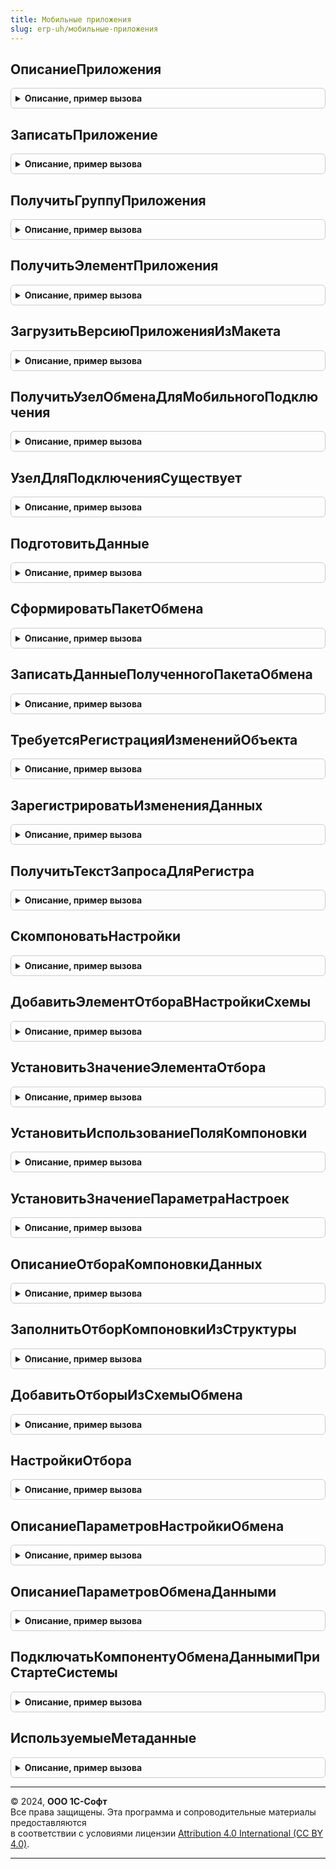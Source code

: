 ```yaml
---
title: Мобильные приложения
slug: erp-uh/мобильные-приложения
---
```



## ОписаниеПриложения
<details style="margin: 1em 0; padding: 0.5em; border: 1px solid #ccc; border-radius: 6px;">

<summary style="font-weight: bold; cursor: pointer;">Описание, пример вызова</summary>

```bsl

// Получает структуру, содержащую данные о версии мобильного приложения.
//
// Параметры:
//  ИмяПриложения - Строка - строка с именем мобильного приложения
//  НомерВерсии - Строка - строка, содержащая номер версии мобильного приложения.
//
// Возвращаемое значение:
//  Структура - структура, содержащая данные о версии мобильного приложения
//
Функция ОписаниеПриложения(ИмяПриложения, НомерВерсии) Экспорт
```

Пример вызова
```bsl
Результат = МобильныеПриложения.ОписаниеПриложения(ИмяПриложения, НомерВерсии) 
```
</details>

## ЗаписатьПриложение
<details style="margin: 1em 0; padding: 0.5em; border: 1px solid #ccc; border-radius: 6px;">

<summary style="font-weight: bold; cursor: pointer;">Описание, пример вызова</summary>

```bsl

// Записывает версию мобильного приложения в справочник на основании переданных данных.
//
// Параметры:
//  ИмяПриложения - Строка - строка с именем мобильного приложения.
//  НомерВерсии - Строка - строка, содержащая номер версии мобильного приложения.
//  Приложение - Строка - мобильное приложение в виде кодированной строки.
//  ИспользуемыеМетаданные - Строка - строка, содержащая информацию об используемых приложением метаданных в XML-виде.
//  СтруктураПриложения - Структура - структура, содержащая информацию о приложении.
//
Процедура ЗаписатьПриложение(ИмяПриложения, НомерВерсии, Приложение, ИспользуемыеМетаданные, СтруктураПриложения) Экспорт
```

Пример вызова
```bsl
МобильныеПриложения.ЗаписатьПриложение(ИмяПриложения, НомерВерсии, Приложение, ИспользуемыеМетаданные, СтруктураПриложения) 
```
</details>

## ПолучитьГруппуПриложения
<details style="margin: 1em 0; padding: 0.5em; border: 1px solid #ccc; border-radius: 6px;">

<summary style="font-weight: bold; cursor: pointer;">Описание, пример вызова</summary>

```bsl

// Получает группу справочника "Версии мобильных приложений", соответствующую указанному приложению.
//
// Параметры:
//  ИмяМобильногоПриложения - Строка - имя мобильного приложения, для которого необходимо получить группу.
//
// Возвращаемое значение:
//  СправочникСсылка.ВерсииМобильныхПриложений - группа справочника, соответствующая мобильному приложения. Если не найдено -
//                                         возвращается пустая ссылка.
//
Функция ПолучитьГруппуПриложения(ИмяМобильногоПриложения) Экспорт
```

Пример вызова
```bsl
Результат = МобильныеПриложения.ПолучитьГруппуПриложения(ИмяМобильногоПриложения) 
```
</details>

## ПолучитьЭлементПриложения
<details style="margin: 1em 0; padding: 0.5em; border: 1px solid #ccc; border-radius: 6px;">

<summary style="font-weight: bold; cursor: pointer;">Описание, пример вызова</summary>

```bsl

// Получает элемент справочника "Версии мобильных приложений", соответствующий указанной версии приложения.
//
// Параметры:
//  ИмяМобильногоПриложения - Строка - имя мобильного приложения, для которого необходимо получить элемент.
//  ВерсияМобильногоПриложения - СправочникСсылка.ВерсииМобильныхПриложений - версия мобильного приложения, для которого
//                                                                            необходимо получить элемент.
//
// Возвращаемое значение:
//  СправочникСсылка.ВерсииМобильныхПриложений - элемент справочника, соответствующий указанной версии мобильного
//                                               приложения.Если не найдено - возвращается пустая ссылка.
//
Функция ПолучитьЭлементПриложения(ИмяМобильногоПриложения, ВерсияМобильногоПриложения) Экспорт
```

Пример вызова
```bsl
Результат = МобильныеПриложения.ПолучитьЭлементПриложения(ИмяМобильногоПриложения, ВерсияМобильногоПриложения) 
```
</details>

## ЗагрузитьВерсиюПриложенияИзМакета
<details style="margin: 1em 0; padding: 0.5em; border: 1px solid #ccc; border-radius: 6px;">

<summary style="font-weight: bold; cursor: pointer;">Описание, пример вызова</summary>

```bsl

// Загружает данные о версии мобильного приложения из макета конфигурации.
//
// Параметры:
//  ИмяМакета - Строка - имя макета, из которого производится загрузка.
//
Процедура ЗагрузитьВерсиюПриложенияИзМакета(ИмяМакета) Экспорт
```

Пример вызова
```bsl
МобильныеПриложения.ЗагрузитьВерсиюПриложенияИзМакета(ИмяМакета) 
```
</details>

## ПолучитьУзелОбменаДляМобильногоПодключения
<details style="margin: 1em 0; padding: 0.5em; border: 1px solid #ccc; border-radius: 6px;">

<summary style="font-weight: bold; cursor: pointer;">Описание, пример вызова</summary>

```bsl

// Получает узел обмена, соответствующий мобильному подключению (т.е. паре пользователь + компьютер).
//
// Параметры:
//  ИмяПользователя - Строка - имя мобильного пользователя
//  КодМобильногоКомпьютера - Строка - код (серийный номер или сетевое имя) мобильного компьютера).
//
// Возвращаемое значение:
//  ПланОбменаСсылка - узелОбмена - ссылка на соответствующий узел обмена.
//
Функция ПолучитьУзелОбменаДляМобильногоПодключения(ИмяПользователя, КодМобильногоКомпьютера) Экспорт
```

Пример вызова
```bsl
Результат = МобильныеПриложения.ПолучитьУзелОбменаДляМобильногоПодключения(ИмяПользователя, КодМобильногоКомпьютера) 
```
</details>

## УзелДляПодключенияСуществует
<details style="margin: 1em 0; padding: 0.5em; border: 1px solid #ccc; border-radius: 6px;">

<summary style="font-weight: bold; cursor: pointer;">Описание, пример вызова</summary>

```bsl

// Проверяет, существует ли узел, соответствующий указанному подключению.
//
// Параметры:
//  Пользователь - СправочникСсылка.Пользователи - пользователь, для которого определяется наличие узла.
//  МобильныйКомпьютер - СправочникСсылка.МобильныеКомпьютеры - мобильный компьютер, для которого определяется наличие узла.
//  ПроверяемыйУзел - ПланОбменаСсылка - ссылка на узел плана обмена, для которого проверяется существование.
//
// Возвращаемое значение:
//  Булево - существование узла. Истина - узел существует, Ложь - не существует.
//
Функция УзелДляПодключенияСуществует(Пользователь, МобильныйКомпьютер, ПроверяемыйУзел) Экспорт
```

Пример вызова
```bsl
Результат = МобильныеПриложения.УзелДляПодключенияСуществует(Пользователь, МобильныйКомпьютер, ПроверяемыйУзел) 
```
</details>

## ПодготовитьДанные
<details style="margin: 1em 0; padding: 0.5em; border: 1px solid #ccc; border-radius: 6px;">

<summary style="font-weight: bold; cursor: pointer;">Описание, пример вызова</summary>

```bsl

// Выполняет подготовку необходимых данных для обмена.
//
// Параметры:
//  УзелОбмена - ПланОбменаСсылка - узел плана обмена, для которого требуется подготовка данных.
//  СтруктураПараметровОбменаДанными - Структура - структура, содержащая параметры обмена данными.
//
Процедура ПодготовитьДанные(УзелОбмена, СтруктураПараметровОбменаДанными) Экспорт
```

Пример вызова
```bsl
МобильныеПриложения.ПодготовитьДанные(УзелОбмена, СтруктураПараметровОбменаДанными) 
```
</details>

## СформироватьПакетОбмена
<details style="margin: 1em 0; padding: 0.5em; border: 1px solid #ccc; border-radius: 6px;">

<summary style="font-weight: bold; cursor: pointer;">Описание, пример вызова</summary>

```bsl

// Выполняет запись данных в пакет обмена
//
// Параметры:
//  УзелОбмена - ПланОбменаСсылка.МобильноеПриложениеТорговыйПредставитель - узел плана обмена, для которого необходимо зарегистрировать изменение данных.
//  СтруктураПараметровОбменаДанными - Структура - структура, содержащая параметры обмена данными.
//  НачальнаяИнициализацияИБ - Булево - признак выполнения начальной инициализации ИБ.
//
// Возвращаемое значение:
//  Строка - строка, содержащая данные пакета обмена.
//
Функция СформироватьПакетОбмена(УзелОбмена, СтруктураПараметровОбменаДанными, НачальнаяИнициализацияИБ) Экспорт
```

Пример вызова
```bsl
Результат = МобильныеПриложения.СформироватьПакетОбмена(УзелОбмена, СтруктураПараметровОбменаДанными, НачальнаяИнициализацияИБ) 
```
</details>

## ЗаписатьДанныеПолученногоПакетаОбмена
<details style="margin: 1em 0; padding: 0.5em; border: 1px solid #ccc; border-radius: 6px;">

<summary style="font-weight: bold; cursor: pointer;">Описание, пример вызова</summary>

```bsl

// Выполняет запись данных, содержащихся в полученном пакете обмена, в ИБ.
//
// Параметры:
//  УзелОбмена - ПланОбменаСсылка - узел плана обмена, для которого предназначен полученный пакет обмена.
//  ДанныеМобильногоПриложения - Строка - пакет обмена в виде xml-строки.
//  ПараметрыОбменаДанными - Строка - Строка с параметрами обмена данными.
//
Процедура ЗаписатьДанныеПолученногоПакетаОбмена(УзелОбмена, ДанныеМобильногоПриложения, ПараметрыОбменаДанными) Экспорт
```

Пример вызова
```bsl
МобильныеПриложения.ЗаписатьДанныеПолученногоПакетаОбмена(УзелОбмена, ДанныеМобильногоПриложения, ПараметрыОбменаДанными) 
```
</details>

## ТребуетсяРегистрацияИзмененийОбъекта
<details style="margin: 1em 0; padding: 0.5em; border: 1px solid #ccc; border-radius: 6px;">

<summary style="font-weight: bold; cursor: pointer;">Описание, пример вызова</summary>

```bsl

// Определяет необходимость регистрации изменений в указанном узле плана обмена, исходя из
// схемы обмена, определенной для данного узла обмена.
//
// Параметры:
//  СтруктураРеквизитовОбъекта - Структура - структура, содержащая реквизиты проверяемого объекта.
//  СтруктураОписанияОбъекта - Структура - структура, содержащая описание объекта метаданных.
//  МассивПолей - Массив - массив, содержащий имена полей объекта.
//  ТаблицаДанныхОбъекта - ТаблицаЗначений - таблица значений, содержащая данные полей объекта.
//  УзелОбмена - ПланОбменаСсылка.МобильноеПриложениеТорговыйПредставитель - узел плана обмена, в котором регистрируются изменения.
//
// Возвращаемое значение:
//  Булево - Признак необходимости регистрации изменений по объекту. Истина - регистрация требуется. Ложь - регистрация
//                                                                            не требуется.
//
Функция ТребуетсяРегистрацияИзмененийОбъекта(СтруктураРеквизитовОбъекта, СтруктураОписанияОбъекта, МассивПолей, ТаблицаДанныхОбъекта, УзелОбмена) Экспорт
```

Пример вызова
```bsl
Результат = МобильныеПриложения.ТребуетсяРегистрацияИзмененийОбъекта(СтруктураРеквизитовОбъекта, СтруктураОписанияОбъекта, МассивПолей, ТаблицаДанныхОбъекта, УзелОбмена) 
```
</details>

## ЗарегистрироватьИзмененияДанных
<details style="margin: 1em 0; padding: 0.5em; border: 1px solid #ccc; border-radius: 6px;">

<summary style="font-weight: bold; cursor: pointer;">Описание, пример вызова</summary>

```bsl

// Регистрирует изменения для указанного узла обмена в соответствии
// со схемой обмена, определенной для этого узла.
//
// Параметры:
// УзелОбмена - ПланОбменаСсылка.МобильноеПриложениеТорговыйПредставитель - узел плана обмена, для которого нужно зарегистрировать изменения.
//
Процедура ЗарегистрироватьИзмененияДанных(УзелОбмена) Экспорт
```

Пример вызова
```bsl
МобильныеПриложения.ЗарегистрироватьИзмененияДанных(УзелОбмена) 
```
</details>

## ПолучитьТекстЗапросаДляРегистра
<details style="margin: 1em 0; padding: 0.5em; border: 1px solid #ccc; border-radius: 6px;">

<summary style="font-weight: bold; cursor: pointer;">Описание, пример вызова</summary>

```bsl

// Формирует и возвращает текст запроса для выборки данных конкретного регистра сведений.
//
// Параметры:
//  ИмяОбъекта - Строка - имя регистра, по которому необходимо сформировать текст запроса.
//  ИмяТаблицы - Строка - имя таблицы данных, по которой необходимо сформировать текст запроса.
//  МассивПолей - Массив - массив, содержащий имена полей для выборки.
//  Изменения - Булево - признак выборки только изменений.
//  НомерСообщения - Число - номер сообщения обмена.
//
// Возвращаемое значение:
//  Строка - Текст запроса, если он определен для регистра. В противном случае возвращается пустая строка - при этом будет
//  использован "стандартный" текст запроса по таблице, без дополнительных условий.
//
Функция ПолучитьТекстЗапросаДляРегистра(ИмяОбъекта, ИмяТаблицы, МассивПолей, Изменения, НомерСообщения) Экспорт
```

Пример вызова
```bsl
Результат = МобильныеПриложения.ПолучитьТекстЗапросаДляРегистра(ИмяОбъекта, ИмяТаблицы, МассивПолей, Изменения, НомерСообщения) 
```
</details>

## СкомпоноватьНастройки
<details style="margin: 1em 0; padding: 0.5em; border: 1px solid #ccc; border-radius: 6px;">

<summary style="font-weight: bold; cursor: pointer;">Описание, пример вызова</summary>

```bsl

// Формирует и возвращает настройки компоновщика для переданной схемы компоновки.
//
// Параметры:
//  СхемаКомпоновки - СхемаКомпоновкиДанных - схема компоновки данных, для которой компонуются настройки.
//
// Возвращаемое значение:
//  НастройкиКомпоновкиДанных - настройки компоновщика.
//
Функция СкомпоноватьНастройки(СхемаКомпоновки) Экспорт
```

Пример вызова
```bsl
Результат = МобильныеПриложения.СкомпоноватьНастройки(СхемаКомпоновки) 
```
</details>

## ДобавитьЭлементОтбораВНастройкиСхемы
<details style="margin: 1em 0; padding: 0.5em; border: 1px solid #ccc; border-radius: 6px;">

<summary style="font-weight: bold; cursor: pointer;">Описание, пример вызова</summary>

```bsl

// Добавляет элемент отбора в настройки компоновки
//
// Параметры:
//  Настройки - НастройкиКомпоновкиДанных - настройки компоновки
//  ИмяПоля - Строка - имя поля, по которому задается отбор
//  ВидСравнения - ВидСравненияКомпоновкиДанных - вид сравнения компоновки данных
//  Использование - Булево - использование элемента отбора
//  ПравоеЗначение - Произвольный - правое значение сравнения.
//
Процедура ДобавитьЭлементОтбораВНастройкиСхемы(Настройки, ИмяПоля, ВидСравнения = Неопределено, Использование = Истина, ПравоеЗначение = Неопределено) Экспорт
```

Пример вызова
```bsl
МобильныеПриложения.ДобавитьЭлементОтбораВНастройкиСхемы(Настройки, ИмяПоля, ВидСравнения, Использование, ПравоеЗначение);
```
</details>

## УстановитьЗначениеЭлементаОтбора
<details style="margin: 1em 0; padding: 0.5em; border: 1px solid #ccc; border-radius: 6px;">

<summary style="font-weight: bold; cursor: pointer;">Описание, пример вызова</summary>

```bsl

// Выполняет установку значения элемента отбора в настройках компоновки
//
// Параметры:
//  Отбор - ОтборКомпоновкиДанных - отбор компоновки.
//  ИмяПоля - Строка - имя поля.
//  ВидСравнения - ВидСравненияКомпоновкиДанных - вид сравнения.
//  Использование - Булево - Признак использования.
//  ПравоеЗначение - Произвольный - правое значение в отборе.
//
Процедура УстановитьЗначениеЭлементаОтбора(Отбор, ИмяПоля, ВидСравнения = Неопределено, Использование = Истина, ПравоеЗначение = Неопределено) Экспорт
```

Пример вызова
```bsl
МобильныеПриложения.УстановитьЗначениеЭлементаОтбора(Отбор, ИмяПоля, ВидСравнения, Использование, ПравоеЗначение);
```
</details>

## УстановитьИспользованиеПоляКомпоновки
<details style="margin: 1em 0; padding: 0.5em; border: 1px solid #ccc; border-radius: 6px;">

<summary style="font-weight: bold; cursor: pointer;">Описание, пример вызова</summary>

```bsl

// Устанавливает признак включения в настройки компоновки поля.
//
// Параметры:
//  НастройкиКомпоновки - НастройкиКомпоновкиДанных - настройки компоновки, для которых требуется установить использование.
//  ИмяПоля - Строка - имя поля компоновки, использование которого требуется установить.
//  Использование - Булево - признак использования поля.
//
Процедура УстановитьИспользованиеПоляКомпоновки(НастройкиКомпоновки, ИмяПоля, Использование) Экспорт
```

Пример вызова
```bsl
МобильныеПриложения.УстановитьИспользованиеПоляКомпоновки(НастройкиКомпоновки, ИмяПоля, Использование) 
```
</details>

## УстановитьЗначениеПараметраНастроек
<details style="margin: 1em 0; padding: 0.5em; border: 1px solid #ccc; border-radius: 6px;">

<summary style="font-weight: bold; cursor: pointer;">Описание, пример вызова</summary>

```bsl

// Устанавливает указанное значение параметра настроек компоновки данных.
//
// Параметры:
//  Настройки - НастройкиКомпоновкиДанных - настройки компоновки данных.
//  ИмяПараметра - Строка - имя параметра, значение которого нужно установить.
//  Значение - Произвольный - устанавливаемое значение параметра.
//
Процедура УстановитьЗначениеПараметраНастроек(Настройки, ИмяПараметра, Значение) Экспорт
```

Пример вызова
```bsl
МобильныеПриложения.УстановитьЗначениеПараметраНастроек(Настройки, ИмяПараметра, Значение) 
```
</details>

## ОписаниеОтбораКомпоновкиДанных
<details style="margin: 1em 0; padding: 0.5em; border: 1px solid #ccc; border-radius: 6px;">

<summary style="font-weight: bold; cursor: pointer;">Описание, пример вызова</summary>

```bsl

// Формирует и возвращает структуру на основе переданного отбора компоновки данных.
//
// Параметры:
//  Отбор - ОтборКомпоновкиДанных - отбор компоновки данных.
//
// Возвращаемое значение:
//  Структура - структура, содержащая данные отбора.
//
Функция ОписаниеОтбораКомпоновкиДанных(Отбор) Экспорт
```

Пример вызова
```bsl
Результат = МобильныеПриложения.ОписаниеОтбораКомпоновкиДанных(Отбор) 
```
</details>

## ЗаполнитьОтборКомпоновкиИзСтруктуры
<details style="margin: 1em 0; padding: 0.5em; border: 1px solid #ccc; border-radius: 6px;">

<summary style="font-weight: bold; cursor: pointer;">Описание, пример вызова</summary>

```bsl

// Заполняет указанный отбор на основании структуры, содержащей данные отбора.
//
// Параметры:
//  Отбор - ОтборКомпоновкиДанных - отбор компоновки данных, который надо заполнить.
//  СтруктураОтбора - Структура - структура, содержащая данные для заполнения отбора.
//
Процедура ЗаполнитьОтборКомпоновкиИзСтруктуры(Отбор, СтруктураОтбора) Экспорт
```

Пример вызова
```bsl
МобильныеПриложения.ЗаполнитьОтборКомпоновкиИзСтруктуры(Отбор, СтруктураОтбора) 
```
</details>

## ДобавитьОтборыИзСхемыОбмена
<details style="margin: 1em 0; padding: 0.5em; border: 1px solid #ccc; border-radius: 6px;">

<summary style="font-weight: bold; cursor: pointer;">Описание, пример вызова</summary>

```bsl

// Задает отборы для выборки объектов с использованием компоновки.
//
// Параметры:
//  НастройкиКомпоновки - НастройкиКомпоновкиДанных - настройки компоновки данных, для которых задаются отборы.
//  СтруктураНастроекОтбора - Структура - структура, содержащая описание устанавливаемого отбора.
//  ИмяКласса - Строка - имя класса, к которому принадлежит объект (Справочники, Документы и т.д).
//  ИмяОбъекта - Строка - имя объекта метаданных, для которого добавляются отборы.
//  ИспользоватьДополнительныеОтборы - Булево - признак необходимости установки доп. отборов для регистров (помимо
//                                              ключевых полей).
//  СтруктураПараметровНастройкиОбмена - Структура - структура, содержащая параметры настройки обмена.
//  ИспользуетсяВыборка - Булево - признак того, что используется выборка данных и отборы указываются для выборки.
//
Процедура ДобавитьОтборыИзСхемыОбмена(НастройкиКомпоновки, СтруктураНастроекОтбора, ИмяКласса, ИмяОбъекта, Экспорт
```

Пример вызова
```bsl
МобильныеПриложения.ДобавитьОтборыИзСхемыОбмена(НастройкиКомпоновки, СтруктураНастроекОтбора, ИмяКласса, ИмяОбъекта, );
```
</details>

## НастройкиОтбора
<details style="margin: 1em 0; padding: 0.5em; border: 1px solid #ccc; border-radius: 6px;">

<summary style="font-weight: bold; cursor: pointer;">Описание, пример вызова</summary>

```bsl

// Формирует и возвращает структуру, содержащую структуры настроек отбора.
//
// Параметры:
//  УзелОбмена - ПланОбменаСсылка - узел плана обмена, для которого определяются настройки отборов.
//
// Возвращаемое значение:
//  Структура - структура, описывающее отборы.
//
Функция НастройкиОтбора(УзелОбмена) Экспорт
```

Пример вызова
```bsl
Результат = МобильныеПриложения.НастройкиОтбора(УзелОбмена) 
```
</details>

## ОписаниеПараметровНастройкиОбмена
<details style="margin: 1em 0; padding: 0.5em; border: 1px solid #ccc; border-radius: 6px;">

<summary style="font-weight: bold; cursor: pointer;">Описание, пример вызова</summary>

```bsl

// Формирует и возвращает структуру, описывающие параметры настройки обмена для указанного узла обмена.
//
// Параметры:
//  УзелОбмена - ПланОбменаСсылка - узел плана обмена, для которого требуется получить параметры.
//
// Возвращаемое значение:
//  Структура - структура, описывающая параметры настройки обмена для указанного узла обмена, с полями:
//      * АвтоматическиСоздаватьЗаказыПоЗаданию - Булево - признак необходимости автоматического создания заказов.
//      * ТорговыйПредставитель - СправочникСсылка.Пользователи - торговый представитель.
//      * ИспользованиеКонтактнойИнформации - ПеречислениеСсылка.ИспользованиеКонтактнойИнформацииМобильнымПриложением -
//                                            вид использования контактной информации.
//      * ИспользованиеСоглашенийСКлиентами - ПеречислениеСсылка.ИспользованиеСоглашенийСКлиентами - вид использования
//          соглашений с клиентами.
//
Функция ОписаниеПараметровНастройкиОбмена(УзелОбмена) Экспорт
```

Пример вызова
```bsl
Результат = МобильныеПриложения.ОписаниеПараметровНастройкиОбмена(УзелОбмена) 
```
</details>

## ОписаниеПараметровОбменаДанными
<details style="margin: 1em 0; padding: 0.5em; border: 1px solid #ccc; border-radius: 6px;">

<summary style="font-weight: bold; cursor: pointer;">Описание, пример вызова</summary>

```bsl

// Разбирает xml-строку параметров обмена данными и формирует структуру параметров на ее основе.
//
// Параметры:
//  ПараметрыОбменаДанными - Строка - xml-строка, содержащая параметры обмена.
//
// Возвращаемое значение:
//  Структура - структура, содержащая параметры обмена.
//
Функция ОписаниеПараметровОбменаДанными(ПараметрыОбменаДанными) Экспорт
```

Пример вызова
```bsl
Результат = МобильныеПриложения.ОписаниеПараметровОбменаДанными(ПараметрыОбменаДанными) 
```
</details>

## ПодключатьКомпонентуОбменаДаннымиПриСтартеСистемы
<details style="margin: 1em 0; padding: 0.5em; border: 1px solid #ccc; border-radius: 6px;">

<summary style="font-weight: bold; cursor: pointer;">Описание, пример вызова</summary>

```bsl

// Определяет, требуется ли подключение внешней компоненты обмена данными при старте системы.
//
// Возвращаемое значение:
//  Булево - результат проверки. Истина - подключение требуется, Ложь - не требуется.
//
Функция ПодключатьКомпонентуОбменаДаннымиПриСтартеСистемы() Экспорт
```

Пример вызова
```bsl
Результат = МобильныеПриложения.ПодключатьКомпонентуОбменаДаннымиПриСтартеСистемы() 
```
</details>

## ИспользуемыеМетаданные
<details style="margin: 1em 0; padding: 0.5em; border: 1px solid #ccc; border-radius: 6px;">

<summary style="font-weight: bold; cursor: pointer;">Описание, пример вызова</summary>

```bsl

// Формирует дерево используемых метаданных на основании описания, полученного от редактора мобильных приложений.
//
// Параметры:
//  ОписаниеМетаданных - Строка - XML-строка, содержащая описание используемых метаданных.
//
// Возвращаемое значение:
//  ДеревоЗначений - ДеревоЗначений - с колонками:
//   * Имя - Строка
//   * Использование - Булево
//
Функция ИспользуемыеМетаданные(ОписаниеМетаданных) Экспорт
```

Пример вызова
```bsl
Результат = МобильныеПриложения.ИспользуемыеМетаданные(ОписаниеМетаданных) 
```
</details>

---

© 2024, **ООО 1С-Софт**  
Все права защищены. Эта программа и сопроводительные материалы предоставляются  
в соответствии с условиями лицензии [Attribution 4.0 International (CC BY 4.0)](https://creativecommons.org/licenses/by/4.0/legalcode).

---
